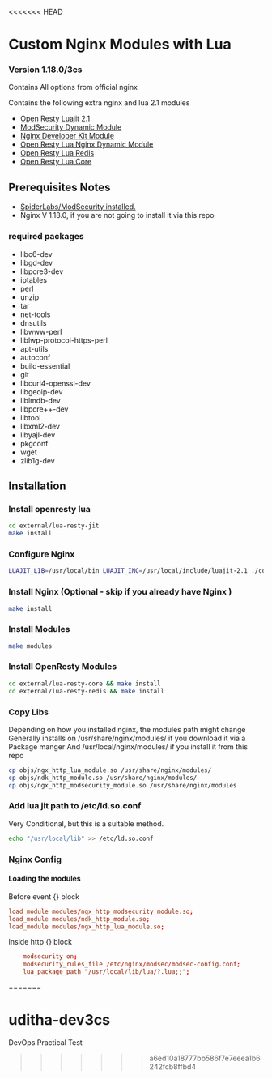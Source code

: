 <<<<<<< HEAD
# Custom Nginx Modules with Lua
### Version 1.18.0/3cs
Contains All options from official nginx

Contains the following extra nginx and lua 2.1 modules

- [Open Resty Luajit 2.1](https://github.com/3CSDesign/nginx-3cs/tree/main/external/lua-resty-jit#readme)
- [ModSecurity Dynamic Module](https://github.com/3CSDesign/nginx-3cs/tree/main/dynamic/ModSecurity#readme)
- [Nginx Developer Kit Module](https://github.com/3CSDesign/nginx-3cs/tree/main/external/ngx_devel_kit#readme)
- [Open Resty Lua Nginx Dynamic Module](https://github.com/3CSDesign/nginx-3cs/tree/main/external/lua_nginx_module#readme)
- [Open Resty Lua Redis](https://github.com/3CSDesign/nginx-3cs/tree/main/external/lua-resty-redis#readme)
- [Open Resty Lua Core](https://github.com/3CSDesign/nginx-3cs/tree/main/external/lua-resty-core#readme)

## Prerequisites Notes

- [SpiderLabs/ModSecurity installed.](https://github.com/SpiderLabs/ModSecurity)
- Nginx V 1.18.0, if you are not going to install it via this repo

### required packages
- libc6-dev 
- libgd-dev 
- libpcre3-dev 
- iptables 
- perl 
- unzip 
- tar 
- net-tools 
- dnsutils 
- libwww-perl 
- liblwp-protocol-https-perl 
- apt-utils 
- autoconf 
- build-essential  
- git 
- libcurl4-openssl-dev 
- libgeoip-dev 
- liblmdb-dev 
- libpcre++-dev 
- libtool 
- libxml2-dev 
- libyajl-dev 
- pkgconf 
- wget  
- zlib1g-dev

## Installation

### Install openresty lua
```sh 
cd external/lua-resty-jit
make install 
```

### Configure Nginx

```sh
LUAJIT_LIB=/usr/local/bin LUAJIT_INC=/usr/local/include/luajit-2.1 ./configure --add-dynamic-module=dynamic/ModSecurity --add-dynamic-module=external/ngx_devel_kit --add-dynamic-module=external/lua_nginx_module --with-compat
```

### Install Nginx (Optional - skip if you already have Nginx )
```sh
make install
```

### Install Modules
```sh
make modules
```

### Install OpenResty Modules

```sh
cd external/lua-resty-core && make install
cd external/lua-resty-redis && make install
```

### Copy Libs

Depending on how you installed nginx, the modules path might change
Generally installs on /usr/share/nginx/modules/ if you download it via a Package manger
And /usr/local/nginx/modules/ if you install it from this repo

```sh
cp objs/ngx_http_lua_module.so /usr/share/nginx/modules/
cp objs/ndk_http_module.so /usr/share/nginx/modules/
cp objs/ngx_http_modsecurity_module.so /usr/share/nginx/modules
```

### Add lua jit path to /etc/ld.so.conf 
Very Conditional, but this is a suitable method.
```sh
echo "/usr/local/lib" >> /etc/ld.so.conf
```

### Nginx Config
#### Loading the modules
Before event {} block

```conf
load_module modules/ngx_http_modsecurity_module.so;
load_module modules/ndk_http_module.so;
load_module modules/ngx_http_lua_module.so;
```

Inside http {} block

```conf
    modsecurity on;
    modsecurity_rules_file /etc/nginx/modsec/modsec-config.conf;
	lua_package_path "/usr/local/lib/lua/?.lua;;";
```
=======
# uditha-dev3cs
DevOps Practical Test
>>>>>>> a6ed10a18777bb586f7e7eeea1b6242fcb8ffbd4
